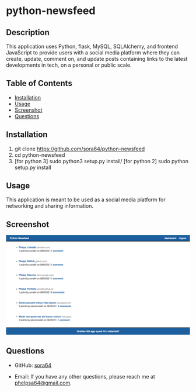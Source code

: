 # python-newsfeed

## Description

This application uses Python, flask, MySQL, SQLAlchemy, and frontend JavaScript to provide users with a social media platform where they can create, update, comment on, and update posts containing links to the latest developments in tech, on a personal or public scale.

## Table of Contents

- [Installation](#installation)
- [Usage](#usage)
- [Screenshot](#screnshot)
- [Questions](#questions)

## Installation

1. git clone https://github.com/sora64/python-newsfeed
2. cd python-newsfeed
3. [for python 3] sudo python3 setup.py install/ [for python 2] sudo python setup.py install

## Usage

This application is meant to be used as a social media platform for networking and sharing information.

## Screenshot
<img src="./pythonNewsfeedScreenshot.png"  width="1200" height="auto" alt="Screenshot of the application's homepage">

## Questions

- GitHub: [sora64](https://github.com/sora64/)

- Email: If you have any other questions, please reach me at [phelpsa64@gmail.com](mailto:phelpsa64@gmail.com).
